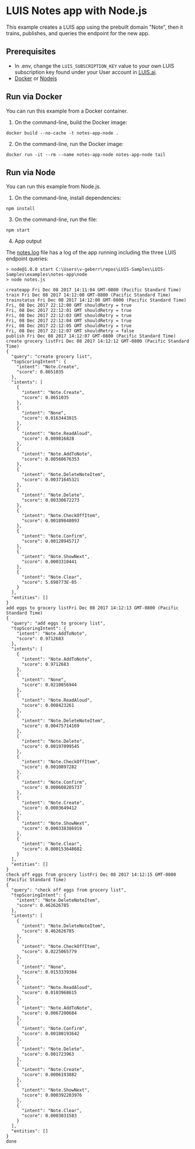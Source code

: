 # LUIS Notes app with Node.js

This example creates a LUIS app using the prebuilt domain "Note", then it trains, publishes, and queries the endpoint for the new app.

## Prerequisites
* In .env, change the `LUIS_SUBSCRIPTION_KEY` value to your own LUIS subscription key found under your User account in [LUIS.ai](https://www.luis.ai). 
* [Docker](https://www.docker.com/) or [Nodejs](https://nodejs.org)

## Run via Docker
You can run this example from a Docker container.

1. On the command-line, build the Docker image:

```
docker build --no-cache -t notes-app-node .
```

2. On the command-line, run the Docker image:

```
docker run -it --rm --name notes-app-node notes-app-node tail  
```

## Run via Node
You can run this example from Node.js.

1. On the command-line, install dependencies:

```
npm install
```

3. On the command-line, run the file:

```
npm start
```

4. App output

The [notes.log](notes.log) file has a log of the app running including the three LUIS endpoint queries: 

```
> node@1.0.0 start C:\Users\v-geberr\repos\LUIS-Samples\LUIS-Samples\examples\notes-app\node
> node notes.js

createapp Fri Dec 08 2017 14:11:04 GMT-0800 (Pacific Standard Time)
train Fri Dec 08 2017 14:12:00 GMT-0800 (Pacific Standard Time)
trainstatus Fri Dec 08 2017 14:12:00 GMT-0800 (Pacific Standard Time)
Fri, 08 Dec 2017 22:12:00 GMT shouldRetry = true
Fri, 08 Dec 2017 22:12:01 GMT shouldRetry = true
Fri, 08 Dec 2017 22:12:03 GMT shouldRetry = true
Fri, 08 Dec 2017 22:12:04 GMT shouldRetry = true
Fri, 08 Dec 2017 22:12:05 GMT shouldRetry = true
Fri, 08 Dec 2017 22:12:07 GMT shouldRetry = false
publish Fri Dec 08 2017 14:12:07 GMT-0800 (Pacific Standard Time)
create grocery listFri Dec 08 2017 14:12:12 GMT-0800 (Pacific Standard Time)
{
  "query": "create grocery list",
  "topScoringIntent": {
    "intent": "Note.Create",
    "score": 0.8651035
  },
  "intents": [
    {
      "intent": "Note.Create",
      "score": 0.8651035
    },
    {
      "intent": "None",
      "score": 0.0163443815
    },
    {
      "intent": "Note.ReadAloud",
      "score": 0.009816828
    },
    {
      "intent": "Note.AddToNote",
      "score": 0.00560676353
    },
    {
      "intent": "Note.DeleteNoteItem",
      "score": 0.00371645321
    },
    {
      "intent": "Note.Delete",
      "score": 0.00330672273
    },
    {
      "intent": "Note.CheckOffItem",
      "score": 0.00189848093
    },
    {
      "intent": "Note.Confirm",
      "score": 0.00120945717
    },
    {
      "intent": "Note.ShowNext",
      "score": 0.0003310441
    },
    {
      "intent": "Note.Clear",
      "score": 5.698773E-05
    }
  ],
  "entities": []
}
add eggs to grocery listFri Dec 08 2017 14:12:13 GMT-0800 (Pacific Standard Time)
{
  "query": "add eggs to grocery list",
  "topScoringIntent": {
    "intent": "Note.AddToNote",
    "score": 0.9712683
  },
  "intents": [
    {
      "intent": "Note.AddToNote",
      "score": 0.9712683
    },
    {
      "intent": "None",
      "score": 0.0210856944
    },
    {
      "intent": "Note.ReadAloud",
      "score": 0.008423261
    },
    {
      "intent": "Note.DeleteNoteItem",
      "score": 0.00475714169
    },
    {
      "intent": "Note.Delete",
      "score": 0.00197099545
    },
    {
      "intent": "Note.CheckOffItem",
      "score": 0.0010897282
    },
    {
      "intent": "Note.Confirm",
      "score": 0.000608205737
    },
    {
      "intent": "Note.Create",
      "score": 0.0003649412
    },
    {
      "intent": "Note.ShowNext",
      "score": 0.000338386919
    },
    {
      "intent": "Note.Clear",
      "score": 0.000153648682
    }
  ],
  "entities": []
}
check off eggs from grocery listFri Dec 08 2017 14:12:15 GMT-0800 (Pacific Standard Time)
{
  "query": "check off eggs from grocery list",
  "topScoringIntent": {
    "intent": "Note.DeleteNoteItem",
    "score": 0.462626785
  },
  "intents": [
    {
      "intent": "Note.DeleteNoteItem",
      "score": 0.462626785
    },
    {
      "intent": "Note.CheckOffItem",
      "score": 0.0225065779
    },
    {
      "intent": "None",
      "score": 0.0153339384
    },
    {
      "intent": "Note.ReadAloud",
      "score": 0.0103968615
    },
    {
      "intent": "Note.AddToNote",
      "score": 0.0067200684
    },
    {
      "intent": "Note.Confirm",
      "score": 0.00180193642
    },
    {
      "intent": "Note.Delete",
      "score": 0.001723963
    },
    {
      "intent": "Note.Create",
      "score": 0.0006193882
    },
    {
      "intent": "Note.ShowNext",
      "score": 0.000392203976
    },
    {
      "intent": "Note.Clear",
      "score": 0.0003031583
    }
  ],
  "entities": []
}
done
```